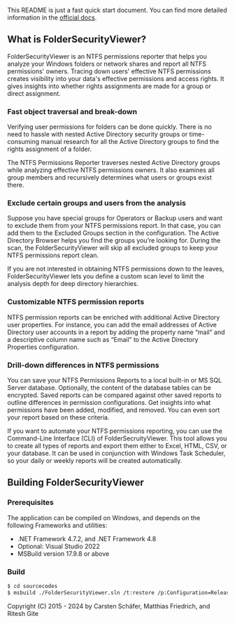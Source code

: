 This README is just a fast quick start document. You can find more detailed information in the [official docs](https://g-tac.gitbook.io/foldersecurityviewer).

## What is FolderSecurityViewer?

FolderSecurityViewer is an NTFS permissions reporter that helps you analyze your Windows folders or network shares and report all NTFS permissions' owners. Tracing down users' effective NTFS permissions creates visibility into your data's effective permissions and access rights. It gives insights into whether rights assignments are made for a group or direct assignment.


### Fast object traversal and break-down

Verifying user permissions for folders can be done quickly. There is no need to hassle with nested Active Directory security groups or time-consuming manual research for all the Active Directory groups to find the rights assignment of a folder.

The NTFS Permissions Reporter traverses nested Active Directory groups while analyzing effective NTFS permissions owners. It also examines all group members and recursively determines what users or groups exist there.


### Exclude certain groups and users from the analysis

Suppose you have special groups for Operators or Backup users and want to exclude them from your NTFS permissions report. In that case, you can add them to the Excluded Groups section in the configuration. The Active Directory Browser helps you find the groups you’re looking for. During the scan, the FolderSecurityViewer will skip all excluded groups to keep your NTFS permissions report clean.

If you are not interested in obtaining NTFS permissions down to the leaves, FolderSecurityViewer lets you define a custom scan level to limit the analysis depth for deep directory hierarchies.


### Customizable NTFS permission reports

NTFS permission reports can be enriched with additional Active Directory user properties. For instance, you can add the email addresses of Active Directory user accounts in a report by adding the property name “mail” and a descriptive column name such as “Email” to the Active Directory Properties configuration.


### Drill-down differences in NTFS permissions

You can save your NTFS Permissions Reports to a local built-in or MS SQL Server database. Optionally, the content of the database tables can be encrypted. Saved reports can be compared against other saved reports to outline differences in permission configurations. Get insights into what permissions have been added, modified, and removed. You can even sort your report based on these criteria.

If you want to automate your NTFS permissions reporting, you can use the Command-Line Interface (CLI) of FolderSecruityViewer. This tool allows you to create all types of reports and export them either to Excel, HTML, CSV, or your database. It can be used in conjunction with Windows Task Scheduler, so your daily or weekly reports will be created automatically.


## Building FolderSecurityViewer

### Prerequisites

The application can be compiled on Windows, and depends on the following Frameworks and utilities:

* .NET Framework 4.7.2, and .NET Framework 4.8
* Optional: Visual Studio 2022
* MSBuild version 17.9.8 or above

### Build

````bash
$ cd sourcecodes
$ msbuild ./FolderSecurityViewer.sln /t:restore /p:Configuration=Release
````




Copyright (C) 2015 - 2024 by Carsten Schäfer, Matthias Friedrich, and Ritesh Gite
